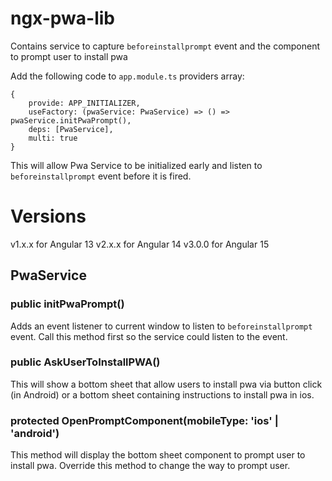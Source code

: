 # ngx-pwa-lib
Contains service to capture `beforeinstallprompt` event and the component to prompt user to install pwa

Add the following code to `app.module.ts` providers array:
```
{
    provide: APP_INITIALIZER, 
    useFactory: (pwaService: PwaService) => () => pwaService.initPwaPrompt(), 
    deps: [PwaService], 
    multi: true
}
```
This will allow Pwa Service to be initialized early and listen to `beforeinstallprompt` event before it is fired. 

# Versions
v1.x.x for Angular 13
v2.x.x for Angular 14
v3.0.0 for Angular 15

## PwaService
### public initPwaPrompt()
Adds an event listener to current window to listen to `beforeinstallprompt` event. Call this method first so the service could listen to the event. 
### public AskUserToInstallPWA()
This will show a bottom sheet that allow users to install pwa via button click (in Android) or a bottom sheet containing instructions to install pwa in ios. 
### protected OpenPromptComponent(mobileType: 'ios' | 'android')
This method will display the bottom sheet component to prompt user to install pwa. 
Override this method to change the way to prompt user. 
